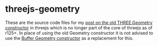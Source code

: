 # threejs-geometry

These are the source code files for my [post on the old THREE.Geometry constructor](https://dustinpfister.github.io/2018/04/14/threejs-geometry/) in threejs which is no longer part of the core of threejs as of r125+. In place of using the old Geometry constructor it is not advised to use the [Buffer Geometry constructor](https://dustinpfister.github.io/2021/04/22/threejs-buffer-geometry/) as a replacement for this.

